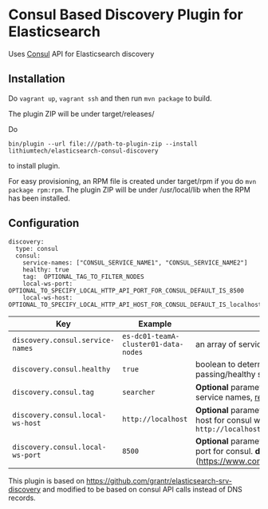 Consul Based Discovery Plugin for Elasticsearch
======================================

Uses [Consul](https://consul.io) API for Elasticsearch discovery

## Installation

Do `vagrant up`, `vagrant ssh` and then run `mvn package` to build.

The plugin ZIP will be under target/releases/

Do

```
bin/plugin --url file:///path-to-plugin-zip --install lithiumtech/elasticsearch-consul-discovery
```

to install plugin.

For easy provisioning, an RPM file is created under target/rpm if you do `mvn package rpm:rpm`. The plugin ZIP will be under /usr/local/lib when the RPM has been installed.

## Configuration

```
discovery:
  type: consul
  consul:
    service-names: ["CONSUL_SERVICE_NAME1", "CONSUL_SERVICE_NAME2"]
    healthy: true
    tag:  OPTIONAL_TAG_TO_FILTER_NODES
    local-ws-port:  OPTIONAL_TO_SPECIFY_LOCAL_HTTP_API_PORT_FOR_CONSUL_DEFAULT_IS_8500
    local-ws-host:  OPTIONAL_TO_SPECIFY_LOCAL_HTTP_API_HOST_FOR_CONSUL_DEFAULT_IS_localhost
```


Key|Example|Description
---|---|---
`discovery.consul.service-names`|`es-dc01-teamA-cluster01-data-nodes`| an array of service names those are registered in consul
`discovery.consul.healthy`|`true`| boolean to determine if we should only discover passing/healthy services (default: true)
`discovery.consul.tag`|`searcher`| **Optional** parameter `tag` to filter nodes registered for given service names, [read more..](https://www.consul.io/docs/agent/services.html)
`discovery.consul.local-ws-host`|`http://localhost`|**Optional** parameter to specify the rest web end point's host for consul with schema. **default** value is `http://localhost`
`discovery.consul.local-ws-port`|`8500`|**Optional** parameter to specify the rest web end point's port for consul. **default** value is `8500` [read more...] (https://www.consul.io/docs/agent/options.html#http_port)


This plugin is based on https://github.com/grantr/elasticsearch-srv-discovery and
modified to be based on consul API calls instead of DNS records.
